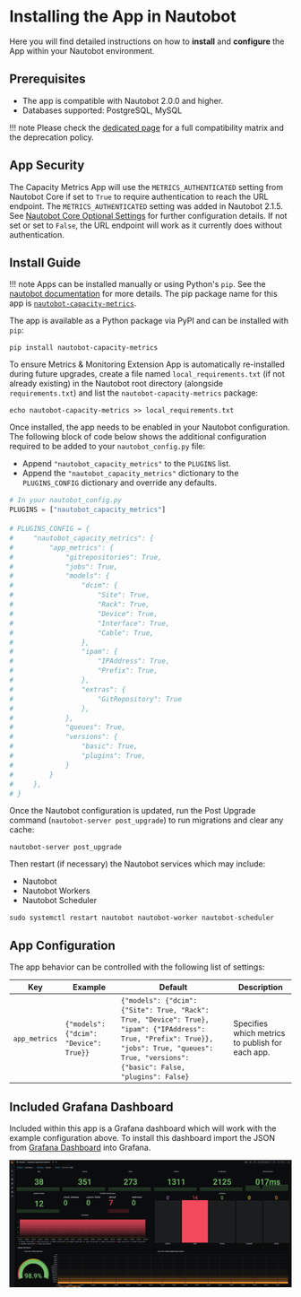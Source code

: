 # Installing the App in Nautobot

Here you will find detailed instructions on how to **install** and **configure** the App within your Nautobot environment.

## Prerequisites

- The app is compatible with Nautobot 2.0.0 and higher.
- Databases supported: PostgreSQL, MySQL

!!! note
    Please check the [dedicated page](compatibility_matrix.md) for a full compatibility matrix and the deprecation policy.

## App Security

The Capacity Metrics App will use the `METRICS_AUTHENTICATED` setting from Nautobot Core if set to `True` to require authentication to reach the URL endpoint. The `METRICS_AUTHENTICATED` setting was added in Nautobot 2.1.5. See [Nautobot Core Optional Settings](https://docs.nautobot.com/projects/core/en/stable/user-guide/administration/configuration/optional-settings/#metrics_authenticated) for further configuration details. If not set or set to `False`, the URL endpoint will work as it currently does without authentication.

## Install Guide

!!! note
    Apps can be installed manually or using Python's `pip`. See the [nautobot documentation](https://nautobot.readthedocs.io/en/latest/plugins/#install-the-package) for more details. The pip package name for this app is [`nautobot-capacity-metrics`](https://pypi.org/project/nautobot-capacity-metrics/).

The app is available as a Python package via PyPI and can be installed with `pip`:

```shell
pip install nautobot-capacity-metrics
```

To ensure Metrics & Monitoring Extension App is automatically re-installed during future upgrades, create a file named `local_requirements.txt` (if not already existing) in the Nautobot root directory (alongside `requirements.txt`) and list the `nautobot-capacity-metrics` package:

```shell
echo nautobot-capacity-metrics >> local_requirements.txt
```

Once installed, the app needs to be enabled in your Nautobot configuration. The following block of code below shows the additional configuration required to be added to your `nautobot_config.py` file:

- Append `"nautobot_capacity_metrics"` to the `PLUGINS` list.
- Append the `"nautobot_capacity_metrics"` dictionary to the `PLUGINS_CONFIG` dictionary and override any defaults.

```python
# In your nautobot_config.py
PLUGINS = ["nautobot_capacity_metrics"]

# PLUGINS_CONFIG = {
#     "nautobot_capacity_metrics": {
#         "app_metrics": {
#             "gitrepositories": True,
#             "jobs": True,
#             "models": {
#                 "dcim": {
#                     "Site": True,
#                     "Rack": True,
#                     "Device": True,
#                     "Interface": True,
#                     "Cable": True,
#                 },
#                 "ipam": {
#                     "IPAddress": True,
#                     "Prefix": True,
#                 },
#                 "extras": {
#                     "GitRepository": True
#                 },
#             },
#             "queues": True,
#             "versions": {
#                 "basic": True,
#                 "plugins": True,
#             }
#         }
#     },
# }
```

Once the Nautobot configuration is updated, run the Post Upgrade command (`nautobot-server post_upgrade`) to run migrations and clear any cache:

```shell
nautobot-server post_upgrade
```

Then restart (if necessary) the Nautobot services which may include:

- Nautobot
- Nautobot Workers
- Nautobot Scheduler

```shell
sudo systemctl restart nautobot nautobot-worker nautobot-scheduler
```

## App Configuration

The app behavior can be controlled with the following list of settings:

| Key     | Example | Default | Description                          |
| ------- | ------ | -------- | ------------------------------------- |
| `app_metrics` | `{"models": {"dcim": "Device": True}}` | `{"models": {"dcim": {"Site": True, "Rack": True, "Device": True}, "ipam": {"IPAddress": True, "Prefix": True}}, "jobs": True, "queues": True, "versions": {"basic": False, "plugins": False}` | Specifies which metrics to publish for each app. |

## Included Grafana Dashboard

Included within this app is a Grafana dashboard which will work with the example configuration above. To install this dashboard import the JSON from [Grafana Dashboard](https://raw.githubusercontent.com/nautobot/nautobot-app-capacity-metrics/develop/docs/nautobot_grafana_dashboard.json) into Grafana.

![Nautobot Grafana Dashboard](https://raw.githubusercontent.com/nautobot/nautobot-app-capacity-metrics/develop/docs/images/nautobot_grafana_dashboard.png)
